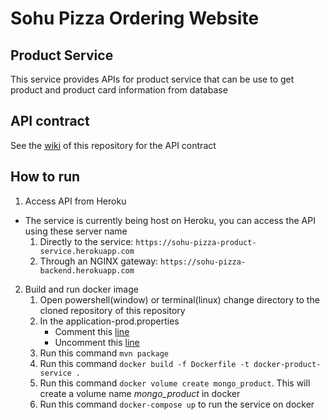 # Sohu Pizza Ordering Website
## Product Service
This service provides APIs for product service that can be use to get product and product card information from database
## API contract
See the [wiki](https://github.com/Sunfl4wer/sohu-pizza-product-service/wiki) of this repository for the API contract
## How to run
1. Access API from Heroku
* The service is currently being host on Heroku, you can access the API using these server name
    1. Directly to the service: `https://sohu-pizza-product-service.herokuapp.com`
    2. Through an NGINX gateway: `https://sohu-pizza-backend.herokuapp.com`
2. Build and run docker image
    1. Open powershell(window) or terminal(linux) change directory to the cloned repository of this repository
    2. In the application-prod.properties
        * Comment this [line](https://github.com/Sunfl4wer/sohu-pizza-product-service/blob/360d7f9eea5d8593731724b0571815832920b8ce/src/main/resources/application-prod.properties#L10)
        * Uncomment this [line](https://github.com/Sunfl4wer/sohu-pizza-product-service/blob/360d7f9eea5d8593731724b0571815832920b8ce/src/main/resources/application-prod.properties#L9)
    3. Run this command `mvn package`
    4. Run this command `docker build -f Dockerfile -t docker-product-service .`
    5. Run this command `docker volume create mongo_product`. This will create a volume name _mongo_product_ in docker
    6. Run this command `docker-compose up` to run the service on docker
